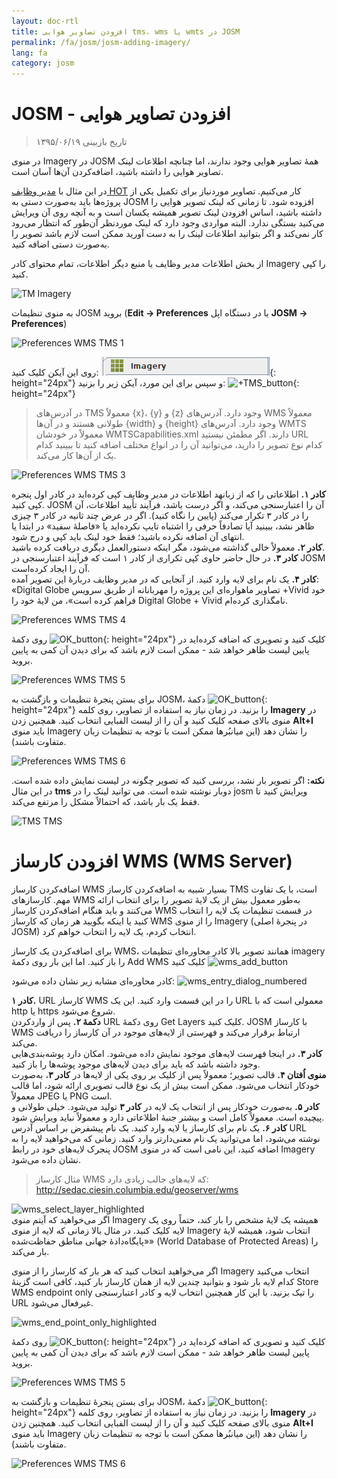 ```yaml
---
layout: doc-rtl
title: افزودن تصاویر هوایی tms،‏ wms یا wmts در JOSM
permalink: /fa/josm/josm-adding-imagery/
lang: fa
category: josm
---
```


JOSM - افزودن تصاویر هوایی
================

> تاریخ بازبینی ۱۳۹۵/۰۶/۱۹  

در منوی Imagery در JOSM همهٔ تصاویر هوایی وجود ندارند، اما چنانچه اطلاعات لینک تصاویر هوایی را داشته باشید، اضافه‌کردن آن‌ها آسان است.  

در این مثال با [مدیر وظایف HOT](http://tasks.hotosm.org/) کار می‌کنیم. تصاویر موردنیاز برای تکمیل یکی از پروژه‌ها باید به‌صورت دستی به JOSM افزوده شود. تا زمانی که لینک تصویر هوایی را داشته باشید، اساس افزودن لینک تصویر همیشه یکسان است و به آنچه روی آن ویرایش می‌کنید بستگی ندارد. البته مواردی وجود دارد که لینک موردنظر آن‌طور که انتظار می‌رود کار نمی‌کند و اگر بتوانید اطلاعات لینک را به دست آورید ممکن است لازم باشد تصویر را به‌صورت دستی اضافه کنید.  

از بخش اطلاعات مدیر وظایف یا منبع دیگر اطلاعات، تمام محتوای کادر Imagery را کپی کنید.  

![TM Imagery][]

به منوی تنظیمات JOSM بروید (**Edit ->‏ Preferences** یا در دستگاه اپل **JOSM ->‏ Preferences**)  

![Preferences WMS TMS 1][]

روی این آیکن کلیک کنید: ![WMS_TMS_button][]{: height="24px"} و سپس برای این مورد، آیکن زیر را بزنید:  ![+TMS_button][]{: height="24px"}  

> در آدرس‌های TMS معمولاً {x}، {y} و {z} وجود دارد. آدرس‌های WMS معمولاً طولانی هستند و در آن‌ها {width} و {height} وجود دارد. آدرس‌های WMTS معمولاً در خودشان WMTSCapabilities.xml دارند. اگر مطمئن نیستید URL کدام نوع تصویر را دارید، می‌توانید آن را در انواع مختلف اضافه کنید تا ببینید کدام یک از آن‌ها کار می‌کند.  

![Preferences WMS TMS 3][]

**کادر ۱.** اطلاعاتی را که از زبانهد اطلاعات در مدیر وظایف کپی کرده‌اید در کادر اول پنجره کپی کنید. JOSM آن را اعتبارسنجی می‌کند، و اگر درست باشد، فرآیند تأیید اطلاعات، آن را در کادر ۳ تکرار می‌کند (پایین را نگاه کنید). اگر در عرض چند ثانیه در کادر ۳ چیزی ظاهر نشد، ببینید آیا تصادفاً حرفی را اشتباه تایپ نکرده‌اید یا «فاصلهٔ سفید» در ابتدا یا انتهای آن اضافه نکرده باشید؛ فقط خود لینک باید کپی و درج شود.  
**کادر ۲.** معمولاً خالی گذاشته می‌شود، مگر اینکه دستورالعمل دیگری دریافت کرده باشید.  
**کادر ۳.** در حال حاضر حاوی کپی تکراری از کادر ۱ است که فرآیند اعتبارسنجی در JOSM آن را ایجاد کرده‌است.  
**کادر ۴.** یک نام برای لایه وارد کنید. از آنجایی که در مدیر وظایف دربارهٔ این تصویر آمده: «Digital Globe تصاویر ماهواره‌ای این پروژه را مهربانانه از طریق سرویس ‎+Vivid خود فراهم کرده است»، من لایهٔ خود را Digital Globe + Vivid نامگذاری کرده‌ام.  

![Preferences WMS TMS 4][]

روی دکمهٔ  ![OK_button][]{: height="24px"} کلیک کنید و تصویری که اضافه کرده‌اید در پایین لیست ظاهر خواهد شد - ممکن است لازم باشد که برای دیدن آن کمی به پایین بروید.  

![Preferences WMS TMS 5][]

برای بستن پنجرهٔ تنظیمات و بازگشت به JOSM، دکمهٔ ![OK_button][]{: height="24px"} را بزنید. در زمان نیاز به استفاده از تصاویر، روی کلمه **Imagery** در منوی بالای صفحه کلیک کنید و آن را از لیست الفبایی انتخاب کنید. همچنین زدن **Alt+I** باید منوی Imagery را نشان دهد (این میانبُرها ممکن است با توجه به تنظیمات زبان متفاوت باشند).  

![Preferences WMS TMS 6][]

**نکته:** اگر تصویر بار نشد، بررسی کنید که تصویر چگونه در لیست نمایش داده شده است. در این مثال **tms** دوبار نوشته شده است. می توانید لینک را در josm ویرایش کنید تا فقط یک بار باشد، که احتمالاً مشکل را مرتفع می‌کند.

![TMS TMS][]

افزودن کارساز WMS ‏(WMS Server)
===========

اضافه‌کردن کارساز WMS بسیار شبیه به اضافه‌کردن کارساز TMS است، با یک تفاوت مهم. کارسازهای WMS به‌طور معمول بیش از یک لایهٔ تصویر را برای انتخاب ارائه می‌کنند و باید هنگام اضافه‌کردن کارساز WMS در قسمت تنظیمات یک لایه را انتخاب کنید یا اینکه بگویید هر زمان که کارساز WMS را از منوی Imagery (در پنجرهٔ اصلی JOSM) انتخاب کردم، یک لایه را انتخاب خواهم کرد.

برای اضافه‌کردن یک کارساز WMS، همانند تصویر بالا کادر محاوره‌ای تنظیمات imagery را باز کنید. اما این بار روی دکمهٔ Add WMS کلیک کنید ![wms_add_button][]

کادر محاوره‌ای مشابه زیر نشان داده می‌شود:
![wms_entry_dialog_numbered][]

**کادر ۱.** URL کارساز WMS را در این قسمت وارد کنید. این یک URL معمولی است که با http یا https شروع می‌شود.  
**دکمهٔ ۲.** پس از واردکردن URL روی دکمهٔ Get Layers کلیک کنید. JOSM با کارساز WMS ارتباط برقرار می‌کند و فهرستی از لایه‌های موجود در آن کارساز را دریافت می‌کند.  
**کادر ۳.** در اینجا فهرست لایه‌های موجود نمایش داده می‌شود. امکان دارد پوشه‌بندی‌هایی وجود داشته باشد که باید برای دیدن لایه‌های موجود پوشه‌ها را باز کنید.  
**منوی اُفتان ۴.** قالب تصویر؛ معمولاً پس از کلیک بر روی یکی از لایه‌ها در **کادر ۳**، به‌صورت خودکار انتخاب می‌شود. ممکن است بیش از یک نوع قالب تصویری ارائه شود، اما قالب معمولاً JPEG یا PNG است.  
**کادر ۵.** به‌صورت خودکار پس از انتخاب یک لایه در **کادر ۳** تولید می‌شود. خیلی طولانی و پیچیده است. معمولاً کامل است و بیشتر جنبهٔ اطلاعاتی دارد و معمولاً نباید ویرایش شود.  
**کادر ۶.** یک نام برای کارساز یا لایه وارد کنید. یک نام پیشفرض بر اساس آدرس URL نوشته می‌شود، اما می‌توانید یک نام معنی‌دارتر وارد کنید. زمانی که می‌خواهید لایه را به پنجرک لایه‌های خود در رابط JOSM اضافه کنید، این نامی است که در منوی Imagery نشان داده می‌شود.  

> مثال کارساز WMS که لایه‌های جالب زیادی دارد: http://sedac.ciesin.columbia.edu/geoserver/wms  

![wms_select_layer_highlighted][]  
اگر می‌خواهید که آیتم منوی Imagery همیشه یک لایهٔ مشخص را بار کند، حتماً روی یک لایه کلیک کنید. در مثال بالا زمانی که لایه از منوی Imagery  انتخاب شود، همیشه لایهٔ «پایگاه‌دادهٔ جهانی مناطق حفاظت‌شده» (World Database of Protected Areas) را بار می‌کند.

اگر می‌خواهید انتخاب کنید که هر بار که کارساز را از منوی Imagery انتخاب می‌کنید کدام لایه بار شود و بتوانید چندین لایه از همان کارساز بار کنید، کافی است گزینهٔ Store WMS endpoint only را تیک بزنید. با این کار همچنین انتخاب لایه و کادر اعتبارسنجی URL غیرفعال می‌شود.

![wms_end_point_only_highlighted][]  

روی دکمهٔ  ![OK_button][]{: height="24px"} کلیک کنید و تصویری که اضافه کرده‌اید در پایین لیست ظاهر خواهد شد - ممکن است لازم باشد که برای دیدن آن کمی به پایین بروید.  

![Preferences WMS TMS 5][]

برای بستن پنجرهٔ تنظیمات و بازگشت به JOSM، دکمهٔ ![OK_button][]{: height="24px"} را بزنید. در زمان نیاز به استفاده از تصاویر، روی کلمه **Imagery** در منوی بالای صفحه کلیک کنید و آن را از لیست الفبایی انتخاب کنید. همچنین زدن **Alt+I** باید منوی Imagery را نشان دهد (این میانبُرها ممکن است با توجه به تنظیمات زبان متفاوت باشند).  

![Preferences WMS TMS 6][]

[Preferences WMS TMS 1]: /images/josm/JOSM_TMS_1.png
[TM Imagery]: /images/josm/JOSM_TMS_2.png
[WMS_TMS_button]: /images/josm/josm_preferences-wms-tms.png
[+TMS_button]: /images/josm/+TMS.png
[OK_button]: /images/josm/josm_OK_button.png
[Preferences WMS TMS 3]: /images/josm/JOSM_TMS_3.png
[Preferences WMS TMS 4]: /images/josm/JOSM_TMS_4.png
[Preferences WMS TMS 5]: /images/josm/JOSM_TMS_5.png
[Preferences WMS TMS 6]: /images/josm/JOSM_TMS_6.png
[TMS TMS]: /images/josm/JOSM_TMS_TMS.png
[wms_add_button]: /images/josm/wms_add_button.jpg
[wms_select_layer_highlight]: /images/josm/wms_select_layer_highlight.jpg
[wms_entry_dialog_numbered]: /images/josm/wms_entry_dialog_numbered.jpg
[wms_end_point_only_highlighted]: /images/josm/wms_end_point_only_highlighted.jpg
[wms_select_layer_highlighted]: /images/josm/wms_select_layer_highlighted.jpg